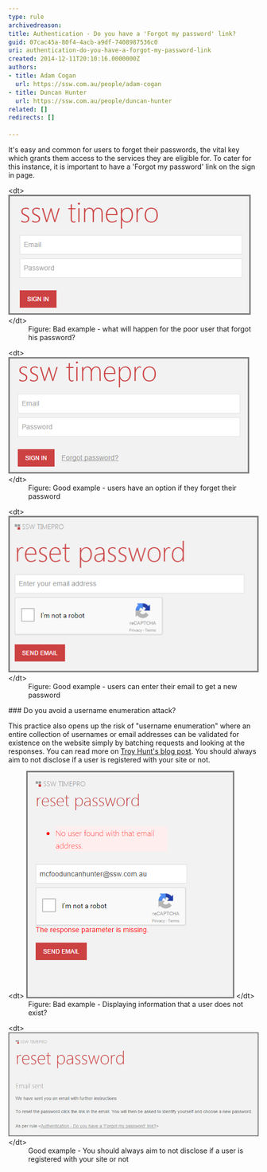 ```yaml
---
type: rule
archivedreason: 
title: Authentication - Do you have a 'Forgot my password' link?
guid: 07cac45a-80f4-4acb-a9df-7408987536c0
uri: authentication-do-you-have-a-forgot-my-password-link
created: 2014-12-11T20:10:16.0000000Z
authors:
- title: Adam Cogan
  url: https://ssw.com.au/people/adam-cogan
- title: Duncan Hunter
  url: https://ssw.com.au/people/duncan-hunter
related: []
redirects: []

---
```


It's easy and common for users to forget their passwords, the vital key which grants                     them access to the services they are eligible for. To cater for this instance, it                     is important to have a 'Forgot my password' link on the sign in page.

<!--endintro-->
<dl class="badImage">&lt;dt&gt; 
      <img src="bad.png" alt="bad.png">
   &lt;/dt&gt;<dd>Figure: Bad example - what will happen for the poor user that forgot his password?</dd></dl><dl class="goodImage">&lt;dt&gt;
      <img src="good.png" alt="good.png">
   &lt;/dt&gt;<dd> Figure: Good example - users have an option if they forget their password</dd></dl><dl class="goodImage">&lt;dt&gt;
      <img src="reset example.png" alt="reset example.png">
   &lt;/dt&gt;<dd> Figure: Good example - users can enter their email to get a new password</dd></dl>
### Do you avoid a username enumeration attack?


This practice also opens up the risk of "username enumeration" where an entire collection of usernames or email addresses can be validated for existence on the website simply by batching requests and looking at the responses. You can read more on     [Troy Hunt's blog post](http://www.troyhunt.com/2012/05/everything-you-ever-wanted-to-know.html). You should always aim to not disclose if a user is registered with your site or not.
<dl class="badImage">&lt;dt&gt;
      <img src="2016-01-05_15-20-06.png" alt="2016-01-05_15-20-06.png">
   &lt;/dt&gt;<dd>Figure: Bad example - Displaying information that a user does not exist?</dd></dl><dl class="goodImage">&lt;dt&gt;
      <img src="demo.png" alt="demo.png">
   &lt;/dt&gt;<dd>Good example - You should always aim to not disclose if a user is registered with your site or not<br></dd></dl>
